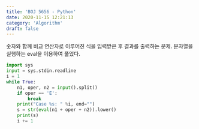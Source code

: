 ```yaml
---
title: 'BOJ 5656 - Python'
date: 2020-11-15 12:21:13
category: 'Algorithm'
draft: false
---
```

숫자와 함께 비교 연산자로 이루어진 식을 입력받은 후 결과를 출력하는 문제. 문자열을 실행하는 eval을 이용하여 풀었다.
```python
import sys
input = sys.stdin.readline
i = 1
while True:
    n1, oper, n2 = input().split()
    if oper == 'E':
        break
    print("Case %s: " %i, end="")
    s = str(eval(n1 + oper + n2)).lower()
    print(s)
    i += 1

```